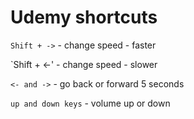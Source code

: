 # Udemy shortcuts

`Shift + ->` - change speed - faster

`Shift + <-' - change speed - slower

`<- and ->` - go back or forward 5 seconds

`up and down keys` - volume up or down
